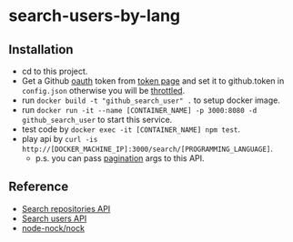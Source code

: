# search-users-by-lang

## Installation

- cd to this project.
- Get a Github [oauth](https://developer.github.com/v3/#authentication) token from [token page](https://github.com/settings/tokens/new) and set it to github.token in `config.json` otherwise you will be [throttled](https://developer.github.com/v3/search/#rate-limit).
- run `docker build -t "github_search_user" .` to setup docker image.
- run `docker run -it --name [CONTAINER_NAME] -p 3000:8080 -d github_search_user` to start this service.
- test code by `docker exec -it [CONTAINER_NAME] npm test`.
- play api by `curl -is http://[DOCKER_MACHINE_IP]:3000/search/[PROGRAMMING_LANGUAGE]`.
  - p.s. you can pass [pagination](https://developer.github.com/v3/#pagination) args to this API.

## Reference

- [Search repositories API](https://developer.github.com/v3/search/#search-repositories)
- [Search users API](https://developer.github.com/v3/search/#search-users)
- [node-nock/nock](https://github.com/node-nock/nock)
